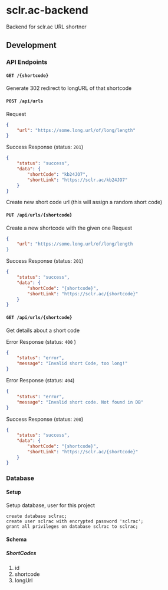 # sclr.ac-backend
Backend for sclr.ac URL shortner 

## Development 

### API Endpoints 

#### `GET /{shortcode}`

Generate 302 redirect to longURL of that shortcode  

#### `POST /api/urls` 
Request 
```json
{
    "url": "https://some.long.url/of/long/length"
}
```

Success Response (status: `201`)
```json 
{
    "status": "success", 
    "data": {
        "shortCode": "kb24JO7",
        "shortLink": "https://sclr.ac/kb24JO7"
    }
}
```

Create new short code url (this will assign a random short code)

#### `PUT /api/urls/{shortcode}`
Create a new shortcode with the given one 
Request 
```json
{
    "url": "https://some.long.url/of/long/length
}
```

Success Response (status: `201`)
```json 
{
    "status": "success", 
    "data": {
        "shortCode": "{shortcode}",
        "shortLink": "https://sclr.ac/{shortcode}"
    }
}
```


#### `GET /api/urls/{shortcode}`
Get details about a short code 

Error Response (status: `400` ) 
```json
{
    "status": "error",
    "message": "Invalid short Code, too long!"
}
```

Error Response (status: `404`) 
```json
{
    "status": "error",
    "message": "Invalid short code. Not found in DB"
}
```

Success Response (status: `200`)
```json 
{
    "status": "success", 
    "data": {
        "shortCode": "{shortcode}",
        "shortLink": "https://sclr.ac/{shortcode}"
    }
}
```

### Database 

#### Setup 

Setup database, user for this project

```postgres
create database sclrac; 
create user sclrac with encrypted password 'sclrac';
grant all privileges on database sclrac to sclrac;
```

#### Schema 

##### ShortCodes 

1. id 
2. shortcode
3. longUrl 
